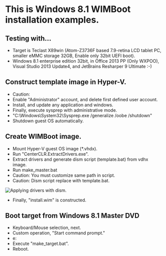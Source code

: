 # This is Windows 8.1 WIMBoot installation examples.

## Testing with...
* Target is Teclast X89win (Atom-Z3736F based 7.9-retina LCD tablet PC, smaller eMMC storage 32GB, Enable only 32bit UEFI boot).
* Windows 8.1 enterprise edition 32bit, in Office 2013 PP (Only WXPOO), Visual Studio 2013 Update4, and JetBrains Resharper 9 Ultimate :-)

## Construct template image in Hyper-V.
* Caution:
 * Enable "Administrator" account, and delete first defined user account.
* Install, and update any application and windows.
* Finally, execute sysprep with administrative mode.
 * "C:\Windows\System32\Sysprep.exe /generalize /oobe /shutdown"
* Shutdown guest OS automatically.

## Create WIMBoot image.
* Mount Hyper-V guest OS image (*.vhdx).
* Run "CenterCLR.ExtractDrivers.exe".
 * Extract drivers and generate dism script (template.bat) from vdhx image.
* Run make_master.bat
 * Caution: You must customize same path in script.
 * Caution: Dism script replace with template.bat.

![Applying drivers with dism.](https://raw.githubusercontent.com/kekyo/CenterCLR.ExtractDrivers/master/WimConstcutionSample/dism-add-driver.png)

* Finally, "install.wim" is constructed.

## Boot target from Windows 8.1 Master DVD
* Keyboard/Mouse selection, next.
* Custom operation, "Start command prompt."
* e:
* Execute "make_target.bat".
* Reboot.
